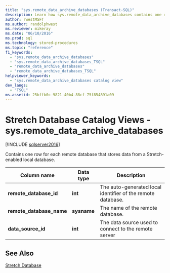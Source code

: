 ```yaml
---
title: "sys.remote_data_archive_databases (Transact-SQL)"
description: Learn how sys.remote_data_archive_databases contains one row for each remote database that stores data from a Stretch-enabled local database.
author: rwestMSFT
ms.author: randolphwest
ms.reviewer: mikeray
ms.date: "06/10/2016"
ms.prod: sql
ms.technology: stored-procedures
ms.topic: "reference"
f1_keywords:
  - "sys.remote_data_archive_databases"
  - "sys.remote_data_archive_databases_TSQL"
  - "remote_data_archive_databases"
  - "remote_data_archive_databases_TSQL"
helpviewer_keywords:
  - "sys.remote_data_archive_databases catalog view"
dev_langs:
  - "TSQL"
ms.assetid: 25bffb0c-9821-40b4-88cf-75f854891a09
---
```

# Stretch Database Catalog Views - sys.remote_data_archive_databases
[!INCLUDE [sqlserver2016](../../includes/applies-to-version/sqlserver2016.md)]

  Contains one row for each remote database that stores data from a Stretch-enabled local database.  
  
|Column name|Data type|Description|  
|-----------------|---------------|-----------------|  
|**remote_database_id**|**int**|The auto-generated local identifier of the remote database.|  
|**remote_database_name**|**sysname**|The name of the remote database.|  
|**data_source_id**|**int**|The data source used to connect to the remote server|  
  
## See Also  
 [Stretch Database](../../sql-server/stretch-database/stretch-database.md)  
  
  
